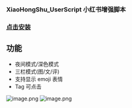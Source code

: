 ### XiaoHongShu_UserScript  小红书增强脚本
###  [点击安装](https://greasyfork.org/scripts/463833)
## 功能 
- 夜间模式/深色模式
- 三栏模式(图/文/评)
- 支持显示 emoji 表情
- Tag 可点击

![image.png](https://pic7.58cdn.com.cn/nowater/webim/big/n_v28d368d858497488cbdf40a2b55be8733.jpg)
![image.png](https://pic7.58cdn.com.cn/nowater/webim/big/n_v21e8e057712ea4d74959af25aa15233f2.jpg)
